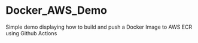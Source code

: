 # Docker_AWS_Demo

Simple demo displaying how to build and push a Docker Image to AWS ECR using Github Actions
